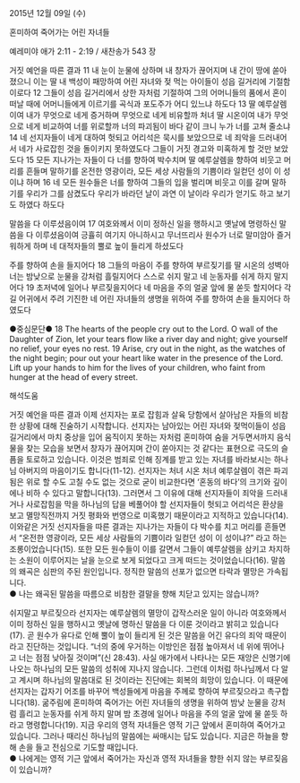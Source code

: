 2015년 12월 09일 (수)

혼미하여 죽어가는 어린 자녀들



예레미야 애가 2:11 - 2:19 / 새찬송가 543 장


거짓 예언을 따른 결과
11 내 눈이 눈물에 상하며 내 창자가 끊어지며 내 간이 땅에 쏟아졌으니 이는 딸 내 백성이 패망하여 어린 자녀와 젖 먹는 아이들이 성읍 길거리에 기절함이로다 12 그들이 성읍 길거리에서 상한 자처럼 기절하여 그의 어머니들의 품에서 혼이 떠날 때에 어머니들에게 이르기를 곡식과 포도주가 어디 있느냐 하도다 13 딸 예루살렘이여 내가 무엇으로 네게 증거하며 무엇으로 네게 비유할까 처녀 딸 시온이여 내가 무엇으로 네게 비교하여 너를 위로할까 너의 파괴됨이 바다 같이 크니 누가 너를 고쳐 줄소냐 14 네 선지자들이 네게 대하여 헛되고 어리석은 묵시를 보았으므로 네 죄악을 드러내어서 네가 사로잡힌 것을 돌이키지 못하였도다 그들이 거짓 경고와 미혹하게 할 것만 보았도다 15 모든 지나가는 자들이 다 너를 향하여 박수치며 딸 예루살렘을 향하여 비웃고 머리를 흔들며 말하기를 온전한 영광이라, 모든 세상 사람들의 기쁨이라 일컫던 성이 이 성이냐 하며 16 네 모든 원수들은 너를 향하여 그들의 입을 벌리며 비웃고 이를 갈며 말하기를 우리가 그를 삼켰도다 우리가 바라던 날이 과연 이 날이라 우리가 얻기도 하고 보기도 하였다 하도다

말씀을 다 이루셨음이여
17 여호와께서 이미 정하신 일을 행하시고 옛날에 명령하신 말씀을 다 이루셨음이여 긍휼히 여기지 아니하시고 무너뜨리사 원수가 너로 말미암아 즐거워하게 하며 네 대적자들의 뿔로 높이 들리게 하셨도다

주를 향하여 손을 들지어다 
18 그들의 마음이 주를 향하여 부르짖기를 딸 시온의 성벽아 너는 밤낮으로 눈물을 강처럼 흘릴지어다 스스로 쉬지 말고 네 눈동자를 쉬게 하지 말지어다 19 초저녁에 일어나 부르짖을지어다 네 마음을 주의 얼굴 앞에 물 쏟듯 할지어다 각 길 어귀에서 주려 기진한 네 어린 자녀들의 생명을 위하여 주를 향하여 손을 들지어다 하였도다

●중심문단●
18 The hearts of the people cry out to the Lord. O wall of the Daughter of Zion, let your tears flow like a river day and night; give yourself no relief, your eyes no rest. 19 Arise, cry out in the night, as the watches of the night begin; pour out your heart like water in the presence of the Lord. Lift up your hands to him for the lives of your children, who faint from hunger at the head of every street.

해석도움





거짓 예언을 따른 결과
이제 선지자는 포로 잡힘과 살육 당함에서 살아남은 자들의 비참한 상황에 대해 진술하기 시작합니다. 선지자는 남아있는 어린 자녀와 젖먹이들이 성읍 길거리에서 마치 중상을 입어 움직이지 못하는 자처럼 혼미하여 숨을 거두면서까지 음식물을 찾는 모습을 보면서 창자가 끊어지며 간이 쏟아지는 것 같다는 표현으로 극도의 슬픔을 토로하고 있습니다. 이것은 범죄로 인해 징계를 받고 있는 자녀를 바라보시는 하나님 아버지의 마음이기도 합니다(11-12). 선지자는 처녀 시온 처녀 예루살렘이 겪은 파괴됨은 위로 할 수도 고칠 수도 없는 것으로 굳이 비교한다면 ‘혼동의 바다’의 크기와 깊이에나 비하 수 있다고 말합니다(13). 그러면서 그 이유에 대해 선지자들이 죄악을 드러내거나 사로잡힘을 막을 하나님의 답을 베풀어야 할 선지자들이 헛되고 어리석은 환상을 보고 멸망직전까지 거짓 평화와 번영으로 미혹했기 때문이라고 지적하고 있습니다(14). 이와같은 거짓 선지자들을 따른 결과는 지나가는 자들이 다 박수를 치고 머리를 흔들면서 “온전한 영광이라, 모든 세상 사람들의 기쁨이라 일컫던 성이 이 성이냐?” 라고 하는 조롱이었습니다(15). 또한 모든 원수들이 이를 갈면서 그들이 예루살렘을 삼키고 차지하는 소원이 이루어지는 날을 눈으로 보게 되었다고 크게 떠드는 것이었습니다(16). 말씀의 왜곡은 심판의 주된 원인입니다. 정직한 말씀의 선포가 없으면 타락과 멸망은 가속됩니다.  
● 나는 왜곡된 말씀을 따름으로 비참한 결말을 향해 치닫고 있지는 않습니까?  

쉬지말고 부르짖으라
선지자는 예루살렘의 멸망이 갑작스러운 일이 아니라 여호와께서 이미 정하신 일을 행하시고 옛날에 명하신 말씀을 다 이룬 것이라고 밝히고 있습니다(17). 곧 원수가 유다로 인해 뿔이 높이 들리게 된 것은 말씀을 어긴 유다의 죄악 때문이라고 진단하는 것입니다. “너의 중에 우거하는 이방인은 점점 높아져서 네 위에 뛰어나고 너는 점점 낮아질 것이며”(신 28:43). 사실 애가에서 나타나는 모든 재앙은 신명기에 나오는 하나님의 모든 말씀의 성취에 지나지 않습니다.  그런데 이처럼 하나님께서 다 알고 계시며 하나님의 말씀대로 된 것이라는 진단에는 회복의 희망이 있습니다. 이 때문에 선지자는 갑자기 어조를 바꾸어 백성들에게 마음을 주께로 향하여 부르짖으라고 촉구합니다(18). 굶주림에 혼미하여 죽어가는 어린 자녀들의 생명을 위하여 밤낮 눈물을 강처럼 흘리고 눈동자를 쉬게 하지 말며 밤 초경에 일어나 마음을 주의 얼굴 앞에 물 쏟듯 하라고 명령합니다(19). 지금 우리의 영적 자녀들은 영적 기근 앞에서 혼미하여 죽어가고 있습니다. 그러나 때리신 하나님의 말씀에는 싸매시는 답도 있습니다. 지금은 하늘을 향해 손을 들고 전심으로 기도할 때입니다.  
● 나에게는 영적 기근 앞에서 죽어가는 자신과 영적 자녀들을 향한 쉬지 않는 부르짖음이 있습니까?